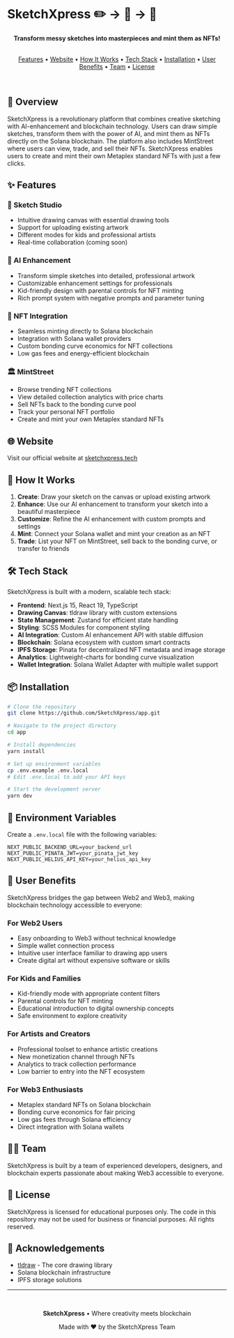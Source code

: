 # SketchXpress ✏️ → 🎨 → 💎

<div align="center">
  <strong>Transform messy sketches into masterpieces and mint them as NFTs!</strong>
  <br /><br />
  
  <a href="#features">Features</a> •
  <a href="#website">Website</a> •
  <a href="#how-it-works">How It Works</a> •
  <a href="#tech-stack">Tech Stack</a> •
  <a href="#installation">Installation</a> •
  <a href="#user-benefits">User Benefits</a> •
  <a href="#team">Team</a> •
  <a href="#license">License</a>

  <br />
</div>

## 🚀 Overview

SketchXpress is a revolutionary platform that combines creative sketching with AI-enhancement and blockchain technology. Users can draw simple sketches, transform them with the power of AI, and mint them as NFTs directly on the Solana blockchain. The platform also includes MintStreet where users can view, trade, and sell their NFTs. SketchXpress enables users to create and mint their own Metaplex standard NFTs with just a few clicks.

## ✨ Features

### 🎨 Sketch Studio
- Intuitive drawing canvas with essential drawing tools
- Support for uploading existing artwork
- Different modes for kids and professional artists
- Real-time collaboration (coming soon)

### 🧠 AI Enhancement
- Transform simple sketches into detailed, professional artwork
- Customizable enhancement settings for professionals
- Kid-friendly design with parental controls for NFT minting
- Rich prompt system with negative prompts and parameter tuning

### 💎 NFT Integration
- Seamless minting directly to Solana blockchain
- Integration with Solana wallet providers
- Custom bonding curve economics for NFT collections
- Low gas fees and energy-efficient blockchain

### 🏛️ MintStreet
- Browse trending NFT collections
- View detailed collection analytics with price charts
- Sell NFTs back to the bonding curve pool
- Track your personal NFT portfolio
- Create and mint your own Metaplex standard NFTs

## 🌐 Website

Visit our official website at [sketchxpress.tech](https://sketchxpress.tech)

## 🔄 How It Works

1. **Create**: Draw your sketch on the canvas or upload existing artwork
2. **Enhance**: Use our AI enhancement to transform your sketch into a beautiful masterpiece
3. **Customize**: Refine the AI enhancement with custom prompts and settings
4. **Mint**: Connect your Solana wallet and mint your creation as an NFT 
5. **Trade**: List your NFT on MintStreet, sell back to the bonding curve, or transfer to friends

## 🛠️ Tech Stack

SketchXpress is built with a modern, scalable tech stack:

- **Frontend**: Next.js 15, React 19, TypeScript
- **Drawing Canvas**: tldraw library with custom extensions
- **State Management**: Zustand for efficient state handling
- **Styling**: SCSS Modules for component styling
- **AI Integration**: Custom AI enhancement API with stable diffusion
- **Blockchain**: Solana ecosystem with custom smart contracts
- **IPFS Storage**: Pinata for decentralized NFT metadata and image storage
- **Analytics**: Lightweight-charts for bonding curve visualization
- **Wallet Integration**: Solana Wallet Adapter with multiple wallet support

## 📦 Installation

```bash
# Clone the repository
git clone https://github.com/SketchXpress/app.git

# Navigate to the project directory
cd app

# Install dependencies
yarn install

# Set up environment variables
cp .env.example .env.local
# Edit .env.local to add your API keys

# Start the development server
yarn dev
```

## 🔧 Environment Variables

Create a `.env.local` file with the following variables:

```
NEXT_PUBLIC_BACKEND_URL=your_backend_url
NEXT_PUBLIC_PINATA_JWT=your_pinata_jwt_key
NEXT_PUBLIC_HELIUS_API_KEY=your_helius_api_key
```

## 👥 User Benefits

SketchXpress bridges the gap between Web2 and Web3, making blockchain technology accessible to everyone:

### For Web2 Users
- Easy onboarding to Web3 without technical knowledge
- Simple wallet connection process
- Intuitive user interface familiar to drawing app users
- Create digital art without expensive software or skills

### For Kids and Families
- Kid-friendly mode with appropriate content filters
- Parental controls for NFT minting
- Educational introduction to digital ownership concepts
- Safe environment to explore creativity

### For Artists and Creators
- Professional toolset to enhance artistic creations
- New monetization channel through NFTs
- Analytics to track collection performance
- Low barrier to entry into the NFT ecosystem

### For Web3 Enthusiasts
- Metaplex standard NFTs on Solana blockchain
- Bonding curve economics for fair pricing
- Low gas fees through Solana efficiency
- Direct integration with Solana wallets

## 👨‍💻 Team

SketchXpress is built by a team of experienced developers, designers, and blockchain experts passionate about making Web3 accessible to everyone.

## 📝 License

SketchXpress is licensed for educational purposes only. The code in this repository may not be used for business or financial purposes. All rights reserved.

## 🙏 Acknowledgements

- [tldraw](https://github.com/tldraw/tldraw) - The core drawing library
- Solana blockchain infrastructure
- IPFS storage solutions

---

<div align="center">
  <br />
  <p>
    <strong>SketchXpress</strong> • Where creativity meets blockchain
  </p>
  <p>
    Made with ❤️ by the SketchXpress Team
  </p>
</div>